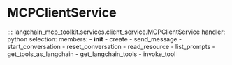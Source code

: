 # MCPClientService

::: langchain_mcp_toolkit.services.client_service.MCPClientService
    handler: python
    selection:
      members:
        - __init__
        - create
        - send_message
        - start_conversation
        - reset_conversation
        - read_resource
        - list_prompts
        - get_tools_as_langchain
        - get_langchain_tools
        - invoke_tool 